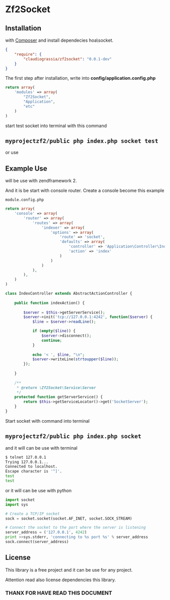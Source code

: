 # Zf2Socket

## Installation
with [Composer](http://getcompoer.org) and install dependecies hoa\socket.

```json
{
    "require": {
        "claudiograssia/zf2socket": "0.0.1-dev"
    }
}
```

The first step after installation, write into **config/application.config.php**
```php
return array(
    'modules' => array(
        "Zf2Socket",
        "Application",
        "etc"
    )
)
```

start test socket into terminal with this command
## `myprojectzf2/public php index.php socket test`

or use

## Example Use
will be use with zendframework 2.

And it is be start with console router.
Create a console become this example
```files
module.config.php
```
```php
return array(
    'console' => array(
        'router' => array(
            'routes' => array(
                'indexer' => array(
                    'options' => array(
                        'route' => 'socket',
                        'defaults' => array(
                            'controller' => 'Application\Controller\Index',
                            'action' => 'index'
                        )
                    )
                )
            ),
        ),
    )
)
````

```php
class IndexController extends AbstractActionController {
    
    public function indexAction() {
        
        $server = $this->getServerService();
        $server->init('tcp://127.0.0.1:4242', function($server) {
            $line = $server->readLine();

            if (empty($line)) {
                $server->disconnect();
                continue;
            }
    
            echo '< ', $line, "\n";
            $server->writeLine(strtoupper($line));
        });
        
    }
    
    /**
     * @return \Zf2Socket\Service\Server
     */
    protected function getServerService() {
        return $this->getServiceLocator()->get('SocketServer');
    }
}
```
Start socket with command into terminal
## `myprojectzf2/public php index.php socket`

and it will can be use with terminal 
```sh
$ telnet 127.0.0.1
Trying 127.0.0.1...
Connected to localhost.
Escape character is '^]'.
test
test
```

or it will can be use with python
```py
import socket
import sys

# Create a TCP/IP socket
sock = socket.socket(socket.AF_INET, socket.SOCK_STREAM)

# Connect the socket to the port where the server is listening
server_address = ('127.0.0.1', 4242)
print >>sys.stderr, 'connecting to %s port %s' % server_address
sock.connect(server_address)
```
## License
This library is a free project and it can be use for any project.

Attention read also license dependencies this library.

### THANX FOR HAVE READ THIS DOCUMENT
